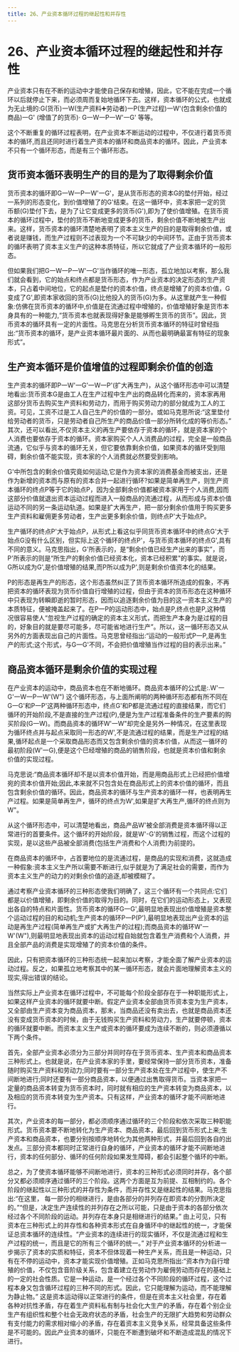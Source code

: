 ```yaml
---
title: 26、产业资本循环过程的继起性和并存性
---
```

# 26、产业资本循环过程的继起性和并存性

产业资本只有在不断的运动中才能使自己保存和增殖，因此，它不能在完成一个循环以后就停止下来，而必须周而复始地循环下去。这样，资本循环的公式，也就成为无止境的:G(货币)一W(生产资料➕劳动者)一P(生产过程)一W'(包含剩余价值的商品)一G' (增值了的货币)· G一W一P一W'一G' 等等。

这个不断重复的循环过程表明，在产业资本不断运动的过程中，不仅进行着货币资本的循环,而且还同时进行着生产资本的循环和商品资本的循环。因此，产业资本不只有一个循环形态，而是有三个循环形态。

## 货币资本循环表明生产的目的是为了取得剩余价值

货币资本的循环即G一W一P一W'一G'，是从货币形态的资本G的垫付开始，经过一系列的形态变化，到价值增殖了的G'结束。在这一循环中，资本家把一定的货币额(G)垫付下去，是为了让它变成更多的货币(G'),即为了使价值增殖。在货币资本的循环过程中，垫付的货币不断地变成更多的货币，剩余价值不断地被生产出来。这样，货币资本的循环清楚地表明了资本主义生产的目的是取得剩余价值，或者说是赚钱，而生产过程则不过表现为一个不可缺少的中间环节。正由于货币资本的循环表明了资本主义生产的这种本质特征，所以它就成了产业资本循环的一般形态。

但如果我们把G一W一P一W'一G'当作循环的唯一形态，孤立地加以考察，那么我们就会看到，它的始点和终点都是货币形态，作为产业资本的决定形态的生产资本，只占着中间地位，它的起点是垫付的资本价值，终点是增殖了的资本价值，G变成了G',即资本家收回的货币(G)比他投入的货币(G)为多。从这里就产生一种假象:仿佛在货币资本的循环中,价值是在流通过程中增殖的，价值增殖好象是货市本身具有的一种能力,“货币资本也就表现得好象是能够孵生货币的货币”。因此，货币资本的循环具有一定的片面性。马克思在分析货币资本循环的特征时曾经指出:“货币资本的循环，是产业资本循环最片面的、从而也最明确最富有特征的现象形式”。

## 生产资本循环是价值增值的过程即剩余价值的创造

生产资本的循环即P一W'一G'一W一P'(扩大再生产)，从这个循环形态中可以清楚地看出:货币资本G是由工人在生产过程中生产出的商品转化而来的，资本家再用这部分货币去购买生产资料和劳动力，而用于购买劳动力的部分就成为工人的工资。可见，工资不过是工人自己生产的价值的一部分。或如马克思所说:“这里垫付给劳动者的货币，只是劳动者自己所生产的商品价值一部分所转化成的等价形态。”
其次，还可以看出,不仅资本主义的再生产要依存于资本的循环，就是资本家的个人消费也要依存于资本的循环。资本家购买个人人消费品的过程，完全是一般商品流通，它似乎与资本的循环无关，但它要依靠剩余价值，如果资本的循环受到阻碍，剩余价值不能实现，资本家的个人消费就必然要受到影响。

G'中所包含的剩余价值究竟如何运动,它是作为资本家的消费基金而被支出，还是作为新增的资本而与原有的资本合并一起进行循环?如果是简单再生产，则生产资本循环的终点P等于它的始点P，因为全部剩余价值都被资本家用于个人消费,因而这部分价值就退出资本运动过程而进入一般商品的流通过程，从而形成与资本价值运动不同的另一条运动轨道。如果是扩大再生产，把一部分剩余价值用于购买更多生产资料和雇佣更多劳动者，生产出更多剩余价值，则终点P'大于始点P。

生产循环的终点P'大于始点P，从形式上看这似乎同货币资本循环中的终点G'大于始点G没有什么区别，但实际上这个循环的终点P'，与货币资本循环的终点G',具有不同的意义。马克思指出，G'所表示的，是“剩余价值已经生产出来的事实”，而P'所表示的则是“所生产的剩余价值已经资本化，资本已经积累"的事实。就是说，G所以成为G',是价值增殖的结果,而P所以成为P',则是剩余价值资本化的结果。

P的形态是再生产的形态，这个形态虽然纠正了货币资本循环所造成的假象，不再把资本的循环表现为货币价值自行增殖的过程，但由于资本的货币形态在这种循环中只表现为转瞬即逝的暂时形态，因而以追逐剩余价值为目的这一资本主义生产的本质特征，便被掩盖起来了。在P一P的运动形态中，始点是P,终点也是P,这种情况很容易使人“忽视生产过程的确定的资本主义形式，而把生产本身为是过程的目的，好象目的就是要尽可能多，尽可能省地进行生产”。所以，这一循环形态又从另外的方面表现出自己的片面性。马克思曾经指出:“运动的一般形式P一P,是再生产的形式;这个形式，与G一G'不同，不会把价值增殖当作过程的目的表示出来。”

## 商品资本循环是剩余价值的实现过程

在产业资本的运动中，商品资本也在不断地循环。商品资本循环的公式是:.W'一G'一W一P一W'(W")
这个循环形态，与上面所阐明的两种循环形态都有所不同在G一G'和P一P'这两种循环形态中，终点G'和P都是流通过程的直接结果，而它们循环的开始阶段,不是直接的生产过程(P),便是为生产过程准备条件的生产要素的购买阶段(G一W)。而商品资本的循环W'一W"却完全是另外一种情况，在这里表现为循环终点并与起点采取同一形态的W',不是流通过程的结果，而是生产过程的结果,循环起点是一个采取商品形态而又包含剩余价值的资本价值，从而这一循环的最初阶段(W'一G),便是这个巳经增殖的商品的销售阶段，也就是资本价值和剩余价值的实现过程。

马克思说:“商品资本循环却不是以资本价值开始，而是用商品形式上已经把价值增宛的资本价值开始;因此,本来就不只包含处在商品形式上的资本价值的循环，而且包含剩余价值的循环。因此，商品资本的循环与生产资本的循环一样，也表明再生产过程。如果是简单再生产，循环的终点为W',如果是扩大再生产,循环的终点则为W"。

从这个循环形态中，可以清楚地看出，商品产品W'被全部消费是资本循环得以正常进行的首要条件。这个循环的开始阶段，就是W'-G'的销售过程，而这个过程的实现，是以这些产品被全部消费(包括生产消费和个人消费)为前提的。

在商品资本的循环中，占首要地位的是流通过程，是商品的实现和消费，这就造成一种假象:资本主义生产所以需要不断进行,似乎就是为了满足社会的需要，而作为资本主义生产的动力的对剩余价值的追逐,却被模糊了。

通过考察产业资本循环的三种形态使我们明确了，这三个循环有一个共同点:它们都是以价值增殖，即剩余价值的取得为目的。同时，在它们的运动形态上，又表现出各自的特点和片面性。货币资本的循环G一G',最明显地表现出价值增殖是资本整个运动过程的目的和动机;生产资本的循环P一P(P'),最明显地表现出产业资本的运动是再生产过程(简单再生产或扩大再生产的过程);而商品资本的循环W'一W'(W"),则最明显地表现出资本的运动过程自始就包含着生产消费和个人消费，并且全部产品的消费是实现增殖了的资本价值的条件。

因此，只有把资本循环的三种形态统一起来加以考察，才能全面了解产业资本的运动过程。反之，如果孤立地考察其中的某一循环形态，就会片面地理解资本主义的现实,得出错误的结论。

当然实际上产业资本在循环过程中，不可能每个阶段全部存在于一种职能形式上，如果这样产业资本的循环就要中断。假定产业资本全部由货币资本变为生产资本，又全部由生产资本变为商品资本，那末，当商品还没有卖出去，也就是商品资本还没有变成货币资本的时候，由于无钱购买生产资料和劳动力，生产就要停顿，资本的循环就要中断。而资本主义生产或资本的循环要成为连续不断的，则必须遵循以下两个条件。

首先，全部产业资本必须分为三部分并同时存在于货币资本、生产资本和商品资本三种形式上。也就是说，在产业资本家的手里，要经常保持一部分货币资本，准备随时购买生产资料和劳动力;同时要有一部分生产资本处在生产过程中，使生产不间断地进行;同时还要有一部分商品资本，以便通过出售取得货币。当资本家把一定量的商品资本转变为货币资本时，同时就有相应的生产资本转变为商品资本，以及相应的货币资本转变为生产资本。只有这样，产业资本的循环才能不间断地进行。

其次，产业资本的每一部分，都必须顺序通过循环的三个阶段和依次采取三种职能形式。货币资本要不断地转化为生产资本、商品资本，最后回到货币形式上来;生产资本和商品资本，也要分别按顺序地转化为其他两种形式，并最后回到各自的出发点。三部分资本都同时正常进行自身的循环，产业资本的循环才能不间断地进行，资本的任何部分、循环的任何阶段如果发生障碍，都会引起整个循环的中断。

总之，为了使资本循环能够不间断地进行，资本的三种形式必须同时并存，各个部分又都必须顺序通过循环的三个阶段。这两个方面是互为前提、互相制约的。各个阶段的继起性以三种形式的并存性为条件，而并存性又是继起性的结果。马克思指出:“在这里， 每一部分的相继进行，是由各部分的并列存在即资本的分割所决定的。”“但是，决定生产连续性的并列存在之所以可能，只是由于资本的各部分依次经过各个不同阶段的运动。并列存在本身只是相继进行的结果。”
由上可见，只有资本在三种形式上的并存性和各种资本形式在自身循环中的继起性的统一，才能保证总资本循环的连续性。“产业资本的连续进行的现实循环，不仅是流通过程和生产过程的统一，而且是它的所有三个循环的统一。”
对于产业资本循环的分析进一步揭示了资本的实质和特征，资本不但体现着一种生产关系，而且是一种运动，只有在不停的运动中，资本才能实现价值增殖。正如马克思所指出:“资本作为自行增殖的价值，不仅包含音阶级关系，包含着建立在劳动作为雇佣劳动而存在的基础上的一定的社会性质。它是一种运动，是一个经过各个不同阶段的循环过程，这个过程本身又包含循环过程的三种不同的形式。因此，它只能理解为运动，而不能理解为静止物。”
这是资本运动得以正常进行的条件，但是在资本主义社会里，存在着各种对抗性矛盾，存在着生产资料私有制与社会化大生产的矛盾，存在着个别企业生产有组织性和整个社会无政府状态的矛盾，社会生产的无限扩大趋势和劳动群众有支付能力的需求相对缩小的矛盾，存在着资本主义竞争关系，经常具备这些条件是不可能的。因此产业资本的循环，只能在不断遭到破坏和不断造成混乱的情况下进行。